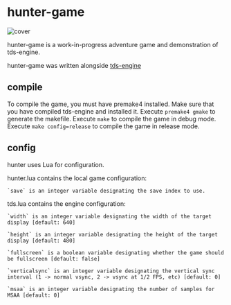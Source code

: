 # hunter-game

![cover](https://github.com/molecuul/hunter-game/raw/master/res/cover.png)

hunter-game is a work-in-progress adventure game and demonstration of tds-engine.

hunter-game was written alongside [tds-engine](http://github.com/molecuul/tds-engine)

## compile

To compile the game, you must have premake4 installed.
Make sure that you have compiled tds-engine and installed it.
Execute `premake4 gmake` to generate the makefile.
Execute `make` to compile the game in debug mode.
Execute `make config=release` to compile the game in release mode.

## config

hunter uses Lua for configuration.

hunter.lua contains the local game configuration:

	`save` is an integer variable designating the save index to use.

tds.lua contains the engine configuration:

	`width` is an integer variable designating the width of the target display [default: 640]

	`height` is an integer variable designating the height of the target display [default: 480]

	`fullscreen` is a boolean variable designating whether the game should be fullscreen [default: false]

	`verticalsync` is an integer variable designating the vertical sync interval (1 -> normal vsync, 2 -> vsync at 1/2 FPS, etc) [default: 0]

	`msaa` is an integer variable designating the number of samples for MSAA [default: 0]
